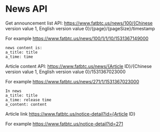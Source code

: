 # News API



Get announcement list API: 
https://www.fatbtc.us/news/100/{Chinese version value 1, English version value 0}/{page}/{pageSize}/timestamp


For example
https://www.fatbtc.us/news/100/1/1/10/1531367149000

    news content is: 
    a_title: title
    a_time: time


Article content API:
https://www.fatbtc.us/news/{Article ID}/{Chinese version value 1, English version value 0}/1531367023000


For example
https://www.fatbtc.us/news/271/1/1531367023000

    In news
    a_title: title
    a_time: release time
    a_content: content


Article link
https://www.fatbtc.us/notice-detail?id={Article ID}

For example
https://www.fatbtc.us/notice-detail?id=271
